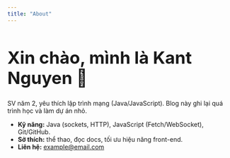 ```yaml
---
title: "About"
---
```

<div class="k-card">
  <h1 class="k-gradient" style="font-size:clamp(28px,4vw,44px)">Xin chào, mình là Kant Nguyen 👋</h1>
  <p>SV năm 2, yêu thích lập trình mạng (Java/JavaScript). Blog này ghi lại quá trình học và làm dự án nhỏ.</p>
  <ul>
    <li><b>Kỹ năng:</b> Java (sockets, HTTP), JavaScript (Fetch/WebSocket), Git/GitHub.</li>
    <li><b>Sở thích:</b> thể thao, đọc docs, tối ưu hiệu năng front-end.</li>
    <li><b>Liên hệ:</b> <a href="mailto:example@email.com">example@email.com</a></li>
  </ul>
</div>
